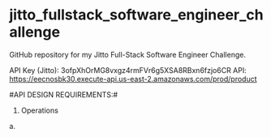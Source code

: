 # jitto_fullstack_software_engineer_challenge
GitHub repository for my Jitto Full-Stack Software Engineer Challenge.

API Key (Jitto): 3ofpXhOrMG8vxgz4rmFVr6g5XSA8RBxn6fzjo6CR
API: https://eecnosbk30.execute-api.us-east-2.amazonaws.com/prod/product

#API DESIGN REQUIREMENTS:#
1. Operations

a. 
